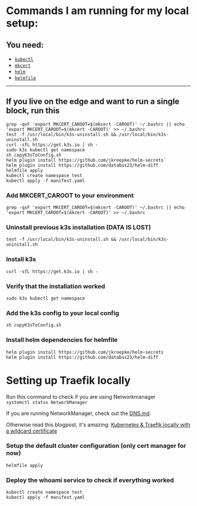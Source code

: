 # Commands I am running for my local setup:

## **You need:**

- [`kubectl`](https://kubernetes.io/docs/tasks/tools/)
- [`mkcert`](https://github.com/FiloSottile/mkcert#installation)
- [`helm`](https://helm.sh/docs/intro/install/#through-package-managers)
- [`helmfile`](https://github.com/roboll/helmfile#installation)

---

## **If you live on the edge and want to run a single block, run this**

```
grep -qxF 'export MKCERT_CAROOT=$(mkcert -CAROOT)' ~/.bashrc || echo 'export MKCERT_CAROOT=$(mkcert -CAROOT)' >> ~/.bashrc
test -f /usr/local/bin/k3s-uninstall.sh && /usr/local/bin/k3s-uninstall.sh
curl -sfL https://get.k3s.io | sh -
sudo k3s kubectl get namespace
sh copyK3sToConfig.sh
helm plugin install https://github.com/jkroepke/helm-secrets`
helm plugin install https://github.com/databus23/helm-diff
helmfile apply
kubectl create namespace test
kubectl apply -f manifest.yaml
```

### **Add MKCERT_CAROOT to your environment**

`grep -qxF 'export MKCERT_CAROOT=$(mkcert -CAROOT)' ~/.bashrc || echo 'export MKCERT_CAROOT=$(mkcert -CAROOT)' >> ~/.bashrc`

### **Uninstall previous k3s installation (DATA IS LOST)**

`test -f /usr/local/bin/k3s-uninstall.sh && /usr/local/bin/k3s-uninstall.sh`

### **Install k3s**

`curl -sfL https://get.k3s.io | sh -`

### **Verify that the installation worked**

`sudo k3s kubectl get namespace`

### **Add the k3s config to your local config**

`sh copyK3sToConfig.sh`

### **Install helm dependencies for helmfile**

`helm plugin install https://github.com/jkroepke/helm-secrets`  
`helm plugin install https://github.com/databus23/helm-diff`

# Setting up Traefik locally

Run this command to check if you are using Networkmanager  
`systemctl status NetworkManager`

If you are running NetworkManager, check out the [DNS.md](./DNS.md).

Otherwise read this blogpost, it's amazing: [Kubernetes & Traefik locally with a wildcard certificate](https://medium.com/localz-engineering/kubernetes-traefik-locally-with-a-wildcard-certificate-e15219e5255d)

### Setup the default cluster configuration (only cert manager for now)

`helmfile apply`

### Deploy the whoami service to check if everything worked

```
kubectl create namespace test
kubectl apply -f manifest.yaml
```
